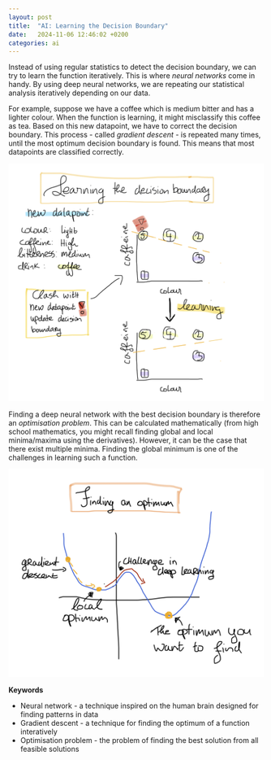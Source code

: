 ```yaml
---
layout: post
title:  "AI: Learning the Decision Boundary"
date:   2024-11-06 12:46:02 +0200
categories: ai
---
```


Instead of using regular statistics to detect the decision boundary, we can try to learn the function iteratively. This is where <i>neural networks</i> come in handy. By using deep neural networks, we are repeating our statistical analysis iteratively depending on our data.

For example, suppose we have a coffee which is medium bitter and has a lighter colour. When the function is learning, it might misclassify this coffee as tea. Based on this new datapoint, we have to correct the decision boundary. This process - called <i>gradient descent</i> - is repeated many times, until the most optimum decision boundary is found. This means that most datapoints are classified correctly.

![image](./assets/images/Decisionboundary.png) 

Finding a deep neural network with the best decision boundary is therefore an <i>optimisation problem</i>. This can be calculated mathematically (from high school mathematics, you might recall finding global and local minima/maxima using the derivatives). However, it can be the case that there exist multiple minima. Finding the global minimum is one of the challenges in learning such a function.

![image](./assets/images/Optimum.png) 


<b>Keywords</b>
<ul>
<li>Neural network - a technique inspired on the human brain designed for finding patterns in data</li>
<li>Gradient descent - a technique for finding the optimum of a function interatively</li>
<li>Optimisation problem - the problem of finding the best solution from all feasible solutions</li>
</ul>